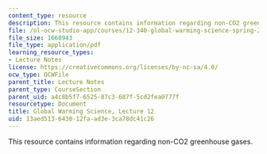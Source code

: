 ```yaml
---
content_type: resource
description: This resource contains information regarding non-CO2 greenhouse gases.
file: /ol-ocw-studio-app/courses/12-340-global-warming-science-spring-2012/13aed513643012faad3e3ca78dc41c26_MIT12_340S12_lec12.pdf
file_size: 1668943
file_type: application/pdf
learning_resource_types:
- Lecture Notes
license: https://creativecommons.org/licenses/by-nc-sa/4.0/
ocw_type: OCWFile
parent_title: Lecture Notes
parent_type: CourseSection
parent_uid: a4c8b5f7-6525-87c3-687f-5cd2fea0777f
resourcetype: Document
title: Global Warming Science, Lecture 12
uid: 13aed513-6430-12fa-ad3e-3ca78dc41c26
---
```

This resource contains information regarding non-CO2 greenhouse gases.